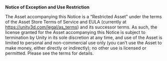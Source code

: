 **Notice of Exception and Use Restriction**

The Asset accompanying this Notice is a “Restricted Asset” under the terms of the Asset Store Terms of Service and EULA (currently at https://unity3d.com/legal/as_terms) and its successor terms. As such, the license granted for the Asset accompanying this Notice is subject to termination by Unity in its sole discretion at any time, and use of the Asset is limited to personal and non-commercial use only (you can’t use the Asset to make money, either directly or indirectly); no other use is licensed or permitted. Please see the terms for details.
